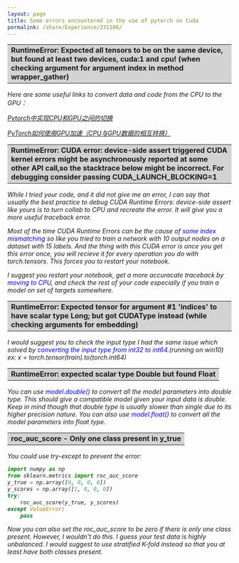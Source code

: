 ```yaml
---
layout: page
title: Some errors encountered in the use of pytorch on Cuda
permalink: /share/Experience/231106/
---
```


<table><tr><td bgcolor=lightgray><strong>RuntimeError: Expected all tensors to be on the same device, but found at least two devices, cuda:1 and cpu! (when checking argument for argument index in method wrapper_gather)</strong></td></tr></table>

<em>Here are some useful links to convert data and code from the CPU to the GPU：</em>

<em><a href="https://blog.csdn.net/mxh3600/article/details/124460988" title="">Pytorch中实现CPU和GPU之间的切换</a> </em>

<em><a href="https://xiaosongshine.blog.csdn.net/article/details/89401522?spm=1001.2101.3001.6650.2&utm_medium=distribute.pc_relevant.none-task-blog-2%7Edefault%7ECTRLIST%7ERate-2-89401522-blog-124233475.235%5Ev38%5Epc_relevant_anti_t3_base&depth_1-utm_source=distribute.pc_relevant.none-task-blog-2%7Edefault%7ECTRLIST%7ERate-2-89401522-blog-124233475.235%5Ev38%5Epc_relevant_anti_t3_base&utm_relevant_index=5" title="">PyTorch如何使用GPU加速（CPU与GPU数据的相互转换）</a></em>


<table><tr><td bgcolor=lightgray><strong>RuntimeError: CUDA error: device-side assert triggered CUDA kernel errors might be asynchronously reported at some other API call,so the stacktrace below might be incorrect. For debugging consider passing CUDA_LAUNCH_BLOCKING=1</strong></td></tr></table>

<em>While I tried your code, and it did not give me an error, I can say that usually the best practice to debug CUDA Runtime Errors: device-side assert like yours is to turn collab to CPU and recreate the error. It will give you a more useful traceback error.</em>

<em>Most of the time CUDA Runtime Errors can be the cause of <font color=Blue>some index mismatching</font> so like you tried to train a network with 10 output nodes on a dataset with 15 labels. And the thing with this CUDA error is once you get this error once, you will recieve it for every operation you do with torch.tensors. This forces you to restart your notebook.</em>

<em>I suggest you restart your notebook, get a more accuracate traceback by <font color=Blue>moving to CPU</font>, and check the rest of your code especially if you train a model on set of targets somewhere.</em>


<table><tr><td bgcolor=lightgray><strong>RuntimeError: Expected tensor for argument #1 'indices' to have scalar type Long; but got CUDAType instead (while checking arguments for embedding)</strong></td></tr></table>

<em>I would suggest you to check the input type I had the same issue which solved by <font color=Blue>converting the input type from int32 to int64</font>.(running on win10) ex: x = torch.tensor(train).to(torch.int64)</em>


<table><tr><td bgcolor=lightgray><strong>RuntimeError: expected scalar type Double but found Float</strong></td></tr></table>

<em>You can use <font color=Blue>model.double()</font> to convert all the model parameters into double type. This should give a compatible model given your input data is double. Keep in mind though that double type is usually slower than single due to its higher precision nature. You can also use <font color=Blue>model.float()</font> to convert all the model parameters into float type.</em>


<table><tr><td bgcolor=lightgray><strong>roc_auc_score - Only one class present in y_true</strong></td></tr></table>

<em>You could use try-except to prevent the error:

```python
import numpy as np
from sklearn.metrics import roc_auc_score
y_true = np.array([0, 0, 0, 0])
y_scores = np.array([1, 0, 0, 0])
try:
    roc_auc_score(y_true, y_scores)
except ValueError:
    pass
```

Now you can also set the roc_auc_score to be zero if there is only one class present. However, I wouldn't do this. I guess your test data is highly unbalanced. I would suggest to use stratified K-fold instead so that you at least have both classes present.</em>


